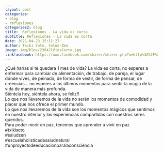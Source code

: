 ```yaml
---
layout: post
categories:
- blog
- reflexiones
categories2: blog
title:  Reflexiones - La vida es corta
subtitle: Reflexiones - La vida es corta
date: 2021-04-23 15:11:27
author: Txiki Soto, Salud-Zen
image: img/blog/230421VidaCorta.jpg
linkfacebook: https://www.facebook.com/sharer/sharer.php?u=http%3A%2F%2Fwww.salud-zen.com%2Fblog%2Freflexiones%2F2021%2F04%2F23%2Freflexiones-vida-cortadas.html&amp;src=sdkpreparse
---
```

¿Qué harías si te quedara 1 mes de vida?
La vida es corta, no esperes a enfermar para cambiar de alimentación, de trabajo, de pareja, el lugar dónde vives, de peinado, de forma de vestir, de forma de pensar, de creencias... no esperes a los últimos momentos para sentir la magia de la vida de manera más profunda.     
Siéntela hoy, siéntela ahora, se feliz!!     
Lo que nos llevaremos de la vida no serán los momentos de comodidad y placer que nos ofrece el primer mundo.   
Lo que nos llevaremos de la vida son los momentos mágicos que sentimos en nuestro interior y las experiencias compartidas con nuestros seres queridos.   
Para poder morir en paz, tenemos que aprender a vivir en paz.   
#txikisoto  
#saludzen  
#escuelaholisticadesaludnatural   
#unproyectodeeducacionparalaconsciencia  
